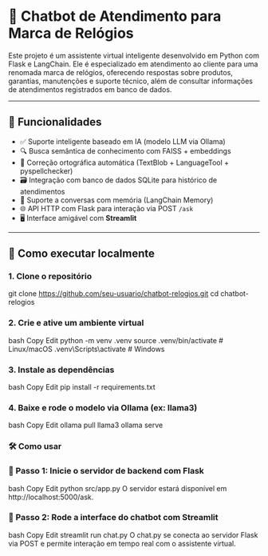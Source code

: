 # 🤖 Chatbot de Atendimento para Marca de Relógios

Este projeto é um assistente virtual inteligente desenvolvido em Python com Flask e LangChain. Ele é especializado em atendimento ao cliente para uma renomada marca de relógios, oferecendo respostas sobre produtos, garantias, manutenções e suporte técnico, além de consultar informações de atendimentos registrados em banco de dados.

---

## 🧠 Funcionalidades

- ✅ Suporte inteligente baseado em IA (modelo LLM via Ollama)
- 🔍 Busca semântica de conhecimento com FAISS + embeddings
- 📝 Correção ortográfica automática (TextBlob + LanguageTool + pyspellchecker)
- 🗃️ Integração com banco de dados SQLite para histórico de atendimentos
- 💬 Suporte a conversas com memória (LangChain Memory)
- 🌐 API HTTP com Flask para interação via POST `/ask`
- 🖥️ Interface amigável com **Streamlit**

---

## 🚀 Como executar localmente

### 1. Clone o repositório


git clone https://github.com/seu-usuario/chatbot-relogios.git
cd chatbot-relogios

### 2. Crie e ative um ambiente virtual
bash
Copy
Edit
python -m venv .venv
source .venv/bin/activate        # Linux/macOS
.venv\Scripts\activate           # Windows

### 3. Instale as dependências
bash
Copy
Edit
pip install -r requirements.txt

###  4. Baixe e rode o modelo via Ollama (ex: llama3)
bash
Copy
Edit
ollama pull llama3
ollama serve

### 🛠 Como usar

### 📡 Passo 1: Inicie o servidor de backend com Flask
bash
Copy
Edit
python src/app.py
O servidor estará disponível em http://localhost:5000/ask.

### 💬 Passo 2: Rode a interface do chatbot com Streamlit
bash
Copy
Edit
streamlit run chat.py
O chat.py se conecta ao servidor Flask via POST e permite interação em tempo real com o assistente virtual.

